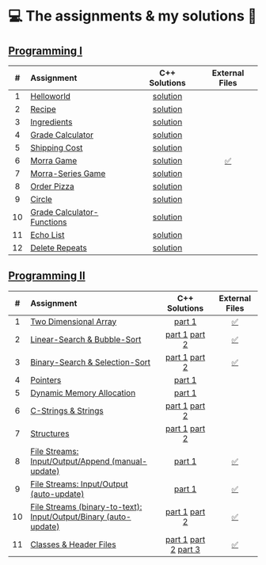 # :computer: The assignments & my solutions :robot: 

## [Programming I](/programming-I)

| # | Assignment | C++ Solutions | External Files |
|:---:|:---|:---:|:---:|
| 1 | [Helloworld](programming-I/assignments/01-helloworld/docs/FA_A1_HelloWorld.pdf) | [solution](./programming-I/assignments/01-helloworld/HelloWorld.cpp) |  |
| 2 | [Recipe](programming-I/assignments/02-recipe/docs/FA_A2_Recipe.pdf) | [solution](./programming-I/assignments/02-recipe/recipe.cpp) |  | 
| 3 | [Ingredients](programming-I/assignments/03-ingredients/docs/FA_A3_Ingredient.pdf) | [solution](./programming-I/assignments/03-ingredients/ingredients.cpp) |  | 
| 4 | [Grade Calculator](programming-I/assignments/04-gradeCalc/docs/FA_A4_gradeCalc.pdf) | [solution](./programming-I/assignments/04-gradeCalc/gradeCalc.cpp) |  | 
| 5 | [Shipping Cost](programming-I/assignments/05-shippingCost/docs/FA_A5_shipping_Cost.pdf) | [solution](./programming-I/assignments/05-shippingCost/shippingCost.cpp) |  | 
| 6 | [Morra Game](programming-I/assignments/06-morra/docs/FA_A6_Morra.pdf) | [solution](./programming-I/assignments/06-morra/morra.cpp) |  [:white_check_mark:](./programming-I/assignments/06-morra/result.txt) |
| 7 | [Morra-Series Game](programming-I/assignments/07-morreSeries/docs/FA_A7_MorraSerries.pdf) | [solution](./programming-I/assignments/07-morreSeries/morraSeries.cpp) |  | 
| 8 | [Order Pizza](programming-I/assignments/08-pizza/docs/FA_A8_Pizza.pdf) | [solution](./programming-I/assignments/08-pizza/pizza.cpp) |  |
| 9 | [Circle](programming-I/assignments/09-circleArea/docs/FA_A9CircleArea.pdf) | [solution](./programming-I/assignments/09-circleArea/circleArea.cpp) |  | 
| 10 | [Grade Calculator-Functions](programming-I/assignments/10-gradeCalc2/) | [solution](./programming-I/assignments/10-gradeCalc2/gradeCalc_2.cpp) |  | 
| 11 | [Echo List](programming-I/assignments/11-echoList/) | [solution](./programming-I/assignments/11-echoList/echoAList.cpp) |  | 
| 12 | [Delete Repeats](programming-I/assignments/12-deleteRepeats/docs/FA_A12_DeleteRepeats.pdf) | [solution](./programming-I/assignments/12-deleteRepeats/deleteRepeats.cpp) |  |  

## [Programming II](/programming-II)


| # | Assignment | C++ Solutions | External Files |
|:---:|:---|:---:|:---:|
| 1 | [Two Dimensional Array](programming-II/assignments/01-twoDimensionalArray/docs/Assignment_1.pdf) | [part 1](./programming-II/assignments/01-twoDimensionalArray/assignment_1.cpp)| [:white_check_mark:](./programming-II/assignments/01-twoDimensionalArray) |
| 2 | [Linear-Search & Bubble-Sort](programming-II/assignments/02-linearSearch-BubbleSort/docs/Assignment_2.pdf) | [part 1](./programming-II/assignments/02-linearSearch-BubbleSort/assignment_2.1.cpp) [part 2](./programming-II/assignments/02-linearSearch-BubbleSort/assignment_2.2.cpp) | [:white_check_mark:](./programming-II/assignments/02-linearSearch-BubbleSort) |
| 3 | [Binary-Search & Selection-Sort](programming-II/assignments/03-binarySearch-selectionSort/docs/Assignment_3.pdf) | [part 1](./programming-II/assignments/03-binarySearch-selectionSort/assignment_3.1.cpp) [part 2](./programming-II/assignments/03-binarySearch-selectionSort/assignment_3.2.cpp) | [:white_check_mark:](./programming-II/assignments/03-binarySearch-selectionSort) |
| 4 | [Pointers](programming-II/assignments/04-pointers/docs/Assignment_4.pdf) | [part 1](./programming-II/assignments/04-pointers/assignment_4.cpp) |  |
| 5 | [Dynamic Memory Allocation](programming-II/assignments/05-dynamicMemoryAllocation/docs/Assignment_5.pdf) | [part 1](./programming-II/assignments/05-dynamicMemoryAllocation/assignment_5.cpp) |  |
| 6 | [C-Strings & Strings](programming-II/assignments/06-cString-string/docs/Assignment_6.pdf) | [part 1](./programming-II/assignments/06-cString-string/assignment_6.1.cpp) [part 2](./programming-II/assignments/06-cString-string/assignment_6.2.cpp) |  |
| 7 | [Structures](programming-II/assignments/07-structures/docs/Assignment_7.pdf) | [part 1](./programming-II/assignments/07-structures/assignment_7.1.cpp) [part 2](./programming-II/assignments/07-structures/assignment_7.2.cpp) |  |
| 8 | [File Streams: Input/Output/Append (manual-update)](programming-II/assignments/08-fstream-manualUpdate/docs/Assignment_8.pdf) | [part 1](./programming-II/assignments/08-fstream-manualUpdate/assignment_8.cpp) | [:white_check_mark:](./programming-II/assignments/08-fstream-manualUpdate) |
| 9 | [File Streams: Input/Output (auto-update)](programming-II/assignments/09-fstream-autoUpdate/docs/Assignment_9.pdf) | [part 1](./programming-II/assignments/09-fstream-autoUpdate/assignment_9.cpp) | [:white_check_mark:](./programming-II/assignments/09-fstream-autoUpdate) |
| 10 | [File Streams (binary-to-text): Input/Output/Binary (auto-update)](programming-II/assignments/10-fstream-autoUpdate-binaryToText/docs/Assignment_10.pdf) | [part 1](./programming-II/assignments/10-fstream-autoUpdate-binaryToText/assignment_10.1.cpp) [part 2](./programming-II/assignments/10-fstream-autoUpdate-binaryToText/assignment_10.2.cpp) | [:white_check_mark:](./programming-II/assignments/10-fstream-autoUpdate-binaryToText/) |
| 11 | [Classes & Header Files](programming-II/assignments/11-classes-headerFiles/docs/Assignment_11.pdf) | [part 1](./programming-II/assignments/11-classes-headerFiles/SportName.cpp) [part 2](./programming-II/assignments/11-classes-headerFiles/Date.cpp) [part 3](./programming-II/assignments/11-classes-headerFiles/Sport.cpp) | [:white_check_mark:](./programming-II/assignments/11-classes-headerFiles) |
